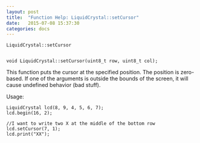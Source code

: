 ```yaml
---
layout: post
title:  "Function Help: LiquidCrystal::setCursor"
date:   2015-07-08 15:37:30
categories: docs
---
```


	LiquidCrystal::setCursor


	void LiquidCrystal::setCursor(uint8_t row, uint8_t col);

This function puts the cursor at the specified position. The position is zero-based.
If one of the arguments is outside the bounds of the screen, it will cause undefined behavior (bad stuff).

Usage:

	LiquidCrystal lcd(8, 9, 4, 5, 6, 7);
	lcd.begin(16, 2);

	//I want to write two X at the middle of the bottom row
	lcd.setCursor(7, 1);
	lcd.print("XX");



